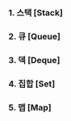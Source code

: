 ### 1. 스택 [Stack]<br>
### 2. 큐 [Queue]<br>
### 3. 덱 [Deque]<br>
### 4. 집합 [Set]<br>
### 5. 맵 [Map]<br>
